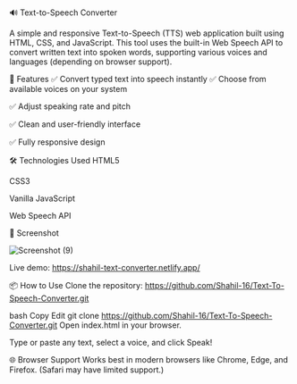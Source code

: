 🔊 Text-to-Speech Converter

A simple and responsive Text-to-Speech (TTS) web application built using HTML, CSS, and JavaScript. This tool uses the built-in Web Speech API to convert written text into spoken words, supporting various voices and languages (depending on browser support).

🚀 Features 
✅ Convert typed text into speech instantly
✅ Choose from available voices on your system

✅ Adjust speaking rate and pitch

✅ Clean and user-friendly interface

✅ Fully responsive design


🛠 Technologies Used HTML5

CSS3

Vanilla JavaScript

Web Speech API

📸 Screenshot

![Screenshot (9)](https://github.com/user-attachments/assets/3f60102d-e1be-45c1-a4ab-c7ddf3246fe8)


Live demo: https://shahil-text-converter.netlify.app/

📦 How to Use Clone the repository: https://github.com/Shahil-16/Text-To-Speech-Converter.git

bash Copy Edit git clone  https://github.com/Shahil-16/Text-To-Speech-Converter.git Open index.html in your browser.

Type or paste any text, select a voice, and click Speak!

🌐 Browser Support Works best in modern browsers like Chrome, Edge, and Firefox. (Safari may have limited support.)
